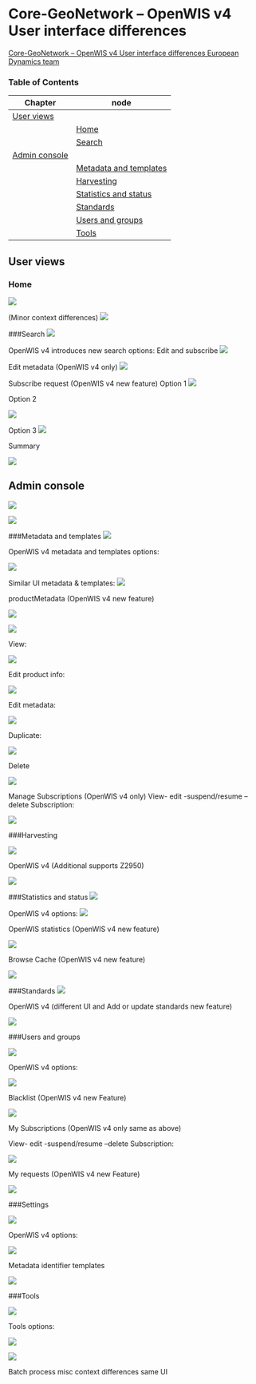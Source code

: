 


Core-GeoNetwork – OpenWIS v4 User interface differences
========================================================================


[Core-GeoNetwork – OpenWIS v4 User interface differences European Dynamics team](#core-geonetwork--openwis-v4-user-interface-differences-european-dynamics-team)

### Table of Contents  

 Chapter | node
-------- | ---
 [User views](#user-views) |
||[Home](#home)
||[Search](#search)
[Admin console](#admin-console)|
|| [Metadata and templates](#metadata-and-templates)
||[Harvesting ](#harvesting)
||[Statistics and status ](#statistics-and-status)
|| [Standards](#standards)
||[Users and groups](#users-and-groups)
|| [Tools](#tools)


 


User views
----------


### Home

[![](https://raw.githubusercontent.com/NMichas/openwis-draft-analysis/master/img/Core-GeoNetwork%20%E2%80%93%20OpenWIS%20v4%20User%20interface%20differences/1.png?raw=true)](https://raw.githubusercontent.com/NMichas/openwis-draft-analysis/master/img/Core-GeoNetwork%20%E2%80%93%20OpenWIS%20v4%20User%20interface%20differences/1.png)

(Minor context differences)
 ![](https://raw.githubusercontent.com/NMichas/openwis-draft-analysis/master/img/Core-GeoNetwork%20%E2%80%93%20OpenWIS%20v4%20User%20interface%20differences/3.png?raw=true)


###Search
![](https://raw.githubusercontent.com/NMichas/openwis-draft-analysis/master/img/Core-GeoNetwork%20%E2%80%93%20OpenWIS%20v4%20User%20interface%20differences/4.png?raw=true)
 
OpenWIS v4 introduces new search options: Edit and subscribe 
![](https://raw.githubusercontent.com/NMichas/openwis-draft-analysis/master/img/Core-GeoNetwork%20%E2%80%93%20OpenWIS%20v4%20User%20interface%20differences/5.png?raw=true)
 

Edit metadata (OpenWIS v4 only)
![](https://raw.githubusercontent.com/NMichas/openwis-draft-analysis/master/img/Core-GeoNetwork%20%E2%80%93%20OpenWIS%20v4%20User%20interface%20differences/6.png?raw=true) 


Subscribe request (OpenWIS v4 new feature)
Option 1
![](https://raw.githubusercontent.com/NMichas/openwis-draft-analysis/master/img/Core-GeoNetwork%20%E2%80%93%20OpenWIS%20v4%20User%20interface%20differences/7.png?raw=true)


Option 2

 ![](https://raw.githubusercontent.com/NMichas/openwis-draft-analysis/master/img/Core-GeoNetwork%20%E2%80%93%20OpenWIS%20v4%20User%20interface%20differences/8.png?raw=true)



Option 3
 ![](https://raw.githubusercontent.com/NMichas/openwis-draft-analysis/master/img/Core-GeoNetwork%20%E2%80%93%20OpenWIS%20v4%20User%20interface%20differences/9.png?raw=true)

Summary

  ![](https://raw.githubusercontent.com/NMichas/openwis-draft-analysis/master/img/Core-GeoNetwork%20%E2%80%93%20OpenWIS%20v4%20User%20interface%20differences/10.png?raw=true)


 
Admin console
-------------

![](https://raw.githubusercontent.com/NMichas/openwis-draft-analysis/master/img/Core-GeoNetwork%20%E2%80%93%20OpenWIS%20v4%20User%20interface%20differences/14.png?raw=true)

 ![](https://raw.githubusercontent.com/NMichas/openwis-draft-analysis/master/img/Core-GeoNetwork%20%E2%80%93%20OpenWIS%20v4%20User%20interface%20differences/15.png?raw=true)


###Metadata and templates
  ![](https://raw.githubusercontent.com/NMichas/openwis-draft-analysis/master/img/Core-GeoNetwork%20%E2%80%93%20OpenWIS%20v4%20User%20interface%20differences/16.png?raw=true)


OpenWIS v4 metadata and templates options:

 ![](https://raw.githubusercontent.com/NMichas/openwis-draft-analysis/master/img/Core-GeoNetwork%20%E2%80%93%20OpenWIS%20v4%20User%20interface%20differences/18.png?raw=true)

 Similar UI metadata & templates:
 ![](https://raw.githubusercontent.com/NMichas/openwis-draft-analysis/master/img/Core-GeoNetwork%20%E2%80%93%20OpenWIS%20v4%20User%20interface%20differences/20.png?raw=true)
 
 

 productMetadata (OpenWIS v4 new feature)

 
  ![](https://raw.githubusercontent.com/NMichas/openwis-draft-analysis/master/img/Core-GeoNetwork%20%E2%80%93%20OpenWIS%20v4%20User%20interface%20differences/24.png?raw=true)

 
  ![](https://raw.githubusercontent.com/NMichas/openwis-draft-analysis/master/img/Core-GeoNetwork%20%E2%80%93%20OpenWIS%20v4%20User%20interface%20differences/25.png?raw=true)

 View:

![](https://raw.githubusercontent.com/NMichas/openwis-draft-analysis/master/img/Core-GeoNetwork%20%E2%80%93%20OpenWIS%20v4%20User%20interface%20differences/26.png?raw=true)

Edit product info:

  ![](https://raw.githubusercontent.com/NMichas/openwis-draft-analysis/master/img/Core-GeoNetwork%20%E2%80%93%20OpenWIS%20v4%20User%20interface%20differences/27.png?raw=true)

 

Edit metadata:


 
  ![](https://raw.githubusercontent.com/NMichas/openwis-draft-analysis/master/img/Core-GeoNetwork%20%E2%80%93%20OpenWIS%20v4%20User%20interface%20differences/28.png?raw=true)

Duplicate:

 
  ![](https://raw.githubusercontent.com/NMichas/openwis-draft-analysis/master/img/Core-GeoNetwork%20%E2%80%93%20OpenWIS%20v4%20User%20interface%20differences/29.png?raw=true)

Delete

 ![](https://raw.githubusercontent.com/NMichas/openwis-draft-analysis/master/img/Core-GeoNetwork%20%E2%80%93%20OpenWIS%20v4%20User%20interface%20differences/30.png?raw=true)

Manage Subscriptions (OpenWIS v4 only)
View- edit -suspend/resume –delete Subscription:


 ![](https://raw.githubusercontent.com/NMichas/openwis-draft-analysis/master/img/Core-GeoNetwork%20%E2%80%93%20OpenWIS%20v4%20User%20interface%20differences/31.png?raw=true)


###Harvesting

 ![](https://raw.githubusercontent.com/NMichas/openwis-draft-analysis/master/img/Core-GeoNetwork%20%E2%80%93%20OpenWIS%20v4%20User%20interface%20differences/32.png?raw=true)

OpenWIS v4 (Additional supports Z2950)
 
 ![](https://raw.githubusercontent.com/NMichas/openwis-draft-analysis/master/img/Core-GeoNetwork%20%E2%80%93%20OpenWIS%20v4%20User%20interface%20differences/33.png?raw=true)

###Statistics and status
  ![](https://raw.githubusercontent.com/NMichas/openwis-draft-analysis/master/img/Core-GeoNetwork%20%E2%80%93%20OpenWIS%20v4%20User%20interface%20differences/34.png?raw=true)


OpenWIS v4 options:
 ![](https://raw.githubusercontent.com/NMichas/openwis-draft-analysis/master/img/Core-GeoNetwork%20%E2%80%93%20OpenWIS%20v4%20User%20interface%20differences/36.png?raw=true)
 

OpenWIS statistics (OpenWIS v4 new feature)

  ![](https://raw.githubusercontent.com/NMichas/openwis-draft-analysis/master/img/Core-GeoNetwork%20%E2%80%93%20OpenWIS%20v4%20User%20interface%20differences/37.png?raw=true)


Browse Cache (OpenWIS v4 new feature)

  ![](https://raw.githubusercontent.com/NMichas/openwis-draft-analysis/master/img/Core-GeoNetwork%20%E2%80%93%20OpenWIS%20v4%20User%20interface%20differences/38.png?raw=true)


###Standards
 ![](https://raw.githubusercontent.com/NMichas/openwis-draft-analysis/master/img/Core-GeoNetwork%20%E2%80%93%20OpenWIS%20v4%20User%20interface%20differences/39.png?raw=true) 


OpenWIS v4 (different UI and Add or update standards new feature)
 
  ![](https://raw.githubusercontent.com/NMichas/openwis-draft-analysis/master/img/Core-GeoNetwork%20%E2%80%93%20OpenWIS%20v4%20User%20interface%20differences/41.png?raw=true) 


###Users and groups
 
   ![](https://raw.githubusercontent.com/NMichas/openwis-draft-analysis/master/img/Core-GeoNetwork%20%E2%80%93%20OpenWIS%20v4%20User%20interface%20differences/42.png?raw=true) 



OpenWIS v4 options:

![](https://raw.githubusercontent.com/NMichas/openwis-draft-analysis/master/img/Core-GeoNetwork%20%E2%80%93%20OpenWIS%20v4%20User%20interface%20differences/44.png?raw=true) 


Blacklist (OpenWIS v4 new Feature)

 ![](https://raw.githubusercontent.com/NMichas/openwis-draft-analysis/master/img/Core-GeoNetwork%20%E2%80%93%20OpenWIS%20v4%20User%20interface%20differences/45.png?raw=true) 
 
My Subscriptions (OpenWIS v4 only same as above)

View- edit -suspend/resume –delete Subscription:

 ![](https://raw.githubusercontent.com/NMichas/openwis-draft-analysis/master/img/Core-GeoNetwork%20%E2%80%93%20OpenWIS%20v4%20User%20interface%20differences/46.png?raw=true) 


My requests (OpenWIS v4 new Feature)

  ![](https://raw.githubusercontent.com/NMichas/openwis-draft-analysis/master/img/Core-GeoNetwork%20%E2%80%93%20OpenWIS%20v4%20User%20interface%20differences/47.png?raw=true) 


###Settings
  
  
   ![](https://raw.githubusercontent.com/NMichas/openwis-draft-analysis/master/img/Core-GeoNetwork%20%E2%80%93%20OpenWIS%20v4%20User%20interface%20differences/48.png?raw=true) 

OpenWIS v4 options:
  
   ![](https://raw.githubusercontent.com/NMichas/openwis-draft-analysis/master/img/Core-GeoNetwork%20%E2%80%93%20OpenWIS%20v4%20User%20interface%20differences/50.png?raw=true) 


Metadata identifier templates 
 
  ![](https://raw.githubusercontent.com/NMichas/openwis-draft-analysis/master/img/Core-GeoNetwork%20%E2%80%93%20OpenWIS%20v4%20User%20interface%20differences/51.png?raw=true) 

###Tools
 
   ![](https://raw.githubusercontent.com/NMichas/openwis-draft-analysis/master/img/Core-GeoNetwork%20%E2%80%93%20OpenWIS%20v4%20User%20interface%20differences/52.png?raw=true) 

Tools options:
 


 ![](https://raw.githubusercontent.com/NMichas/openwis-draft-analysis/master/img/Core-GeoNetwork%20%E2%80%93%20OpenWIS%20v4%20User%20interface%20differences/53.png?raw=true) 

   ![](https://raw.githubusercontent.com/NMichas/openwis-draft-analysis/master/img/Core-GeoNetwork%20%E2%80%93%20OpenWIS%20v4%20User%20interface%20differences/54.png?raw=true) 

Batch process misc context differences same UI

